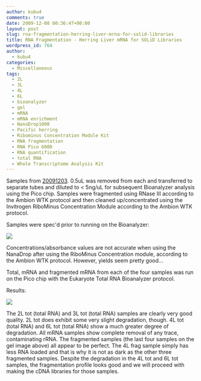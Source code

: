 ```yaml
---
author: kubu4
comments: true
date: 2009-12-08 00:36:47+00:00
layout: post
slug: rna-fragmentation-herring-liver-mrna-for-solid-libraries
title: RNA Fragmentation - Herring Liver mRNA for SOLiD Libraries
wordpress_id: 764
author:
  - kubu4
categories:
  - Miscellaneous
tags:
  - 2L
  - 3L
  - 4L
  - 6L
  - bioanalyzer
  - gel
  - mRNA
  - mRNA enrichment
  - NanoDrop1000
  - Pacific herring
  - Ribominus Concentration Module Kit
  - RNA fragmentation
  - RNA Pico 6000
  - RNA quantification
  - total RNA
  - Whole Transcriptome Analysis Kit
---
```


Samples from [20091203](/Sam%27s+Working+Notebook+Nov-Dec+2009#sjw20091203). 0.5uL was removed from each and transferred to separate tubes and diluted to < 5ng/uL for subsequent Bioanalyzer analysis using the Pico chip. Samples were fragmented using RNase III according to the Ambion WTK protocol and then cleaned up/concentrated using the Invitrogen RiboMinus Concentration Module according to the Ambion WTK protocol.

Samples were spec'd prior to running on the Bioanalyzer:

![](https://eagle.fish.washington.edu/Arabidopsis/RNA%20Spec%20Readings/20091207%20mRNA%20fragmented%20SJW.jpg)

Concentrations/absorbance values are not accurate when using the NanaDrop after using the RiboMinus Concentration module, according to the Ambion WTK protocol. However, yields seem pretty good...

Total, mRNA and fragmented mRNA from each of the four samples was run on the Pico chip with the Eukaryote Total RNA Bioanalyzer protocol.

Results:

![](https://eagle.fish.washington.edu/Arabidopsis/Bioanalyzer%20Data/20091207%20bioanalyzer%20gel.jpg)

The 2L tot (total RNA) and 3L tot (total RNA) samples are clearly very good quality. 2L tot does exhibit some very slight degradation, though. 4L tot (total RNA) and 6L tot (total RNA) show a much greater degree of degradation. All mRNA samples show complete removal of any trace, contaminating rRNA. The fragmented samples (the last four samples on the gel image above) all appear to be perfect. The 4L frag sample simply has less RNA loaded and that is why it is not as dark as the other three fragmented samples. Despite the degradation in the 4L tot and 6L tot samples, the fragmentation profile looks good and we will proceed with making the cDNA libraries for those samples.
